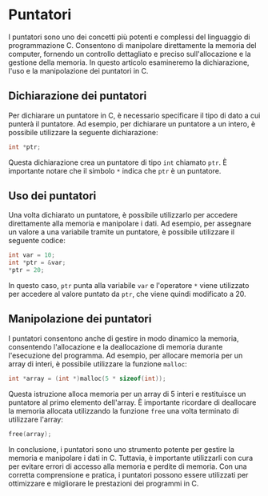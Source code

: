 # Puntatori

I puntatori sono uno dei concetti più potenti e complessi del linguaggio di programmazione C. Consentono di manipolare direttamente la memoria del computer, fornendo un controllo dettagliato e preciso sull'allocazione e la gestione della memoria. In questo articolo esamineremo la dichiarazione, l'uso e la manipolazione dei puntatori in C.

## Dichiarazione dei puntatori

Per dichiarare un puntatore in C, è necessario specificare il tipo di dato a cui punterà il puntatore. Ad esempio, per dichiarare un puntatore a un intero, è possibile utilizzare la seguente dichiarazione:

```c
int *ptr;
```

Questa dichiarazione crea un puntatore di tipo `int` chiamato `ptr`. È importante notare che il simbolo `*` indica che `ptr` è un puntatore.

## Uso dei puntatori

Una volta dichiarato un puntatore, è possibile utilizzarlo per accedere direttamente alla memoria e manipolare i dati. Ad esempio, per assegnare un valore a una variabile tramite un puntatore, è possibile utilizzare il seguente codice:

```c
int var = 10;
int *ptr = &var;
*ptr = 20;
```

In questo caso, `ptr` punta alla variabile `var` e l'operatore `*` viene utilizzato per accedere al valore puntato da `ptr`, che viene quindi modificato a 20.

## Manipolazione dei puntatori

I puntatori consentono anche di gestire in modo dinamico la memoria, consentendo l'allocazione e la deallocazione di memoria durante l'esecuzione del programma. Ad esempio, per allocare memoria per un array di interi, è possibile utilizzare la funzione `malloc`:

```c
int *array = (int *)malloc(5 * sizeof(int));
```

Questa istruzione alloca memoria per un array di 5 interi e restituisce un puntatore al primo elemento dell'array. È importante ricordare di deallocare la memoria allocata utilizzando la funzione `free` una volta terminato di utilizzare l'array:

```c
free(array);
```

In conclusione, i puntatori sono uno strumento potente per gestire la memoria e manipolare i dati in C. Tuttavia, è importante utilizzarli con cura per evitare errori di accesso alla memoria e perdite di memoria. Con una corretta comprensione e pratica, i puntatori possono essere utilizzati per ottimizzare e migliorare le prestazioni dei programmi in C.